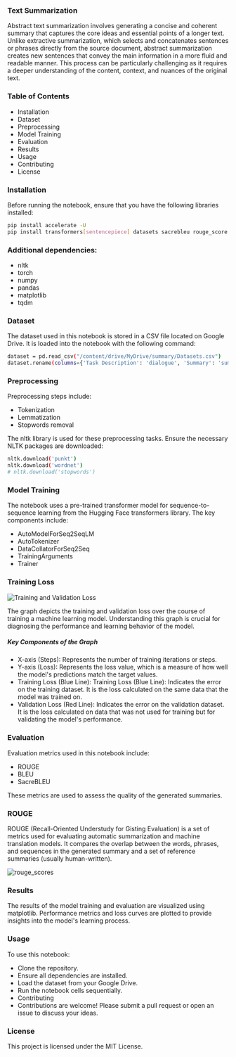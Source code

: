 <h3>Text Summarization</h3>
Abstract text summarization involves generating a concise and coherent summary that captures the core ideas and essential points of a longer text. Unlike extractive summarization, which selects and concatenates sentences or phrases directly from the source document, abstract summarization creates new sentences that convey the main information in a more fluid and readable manner. This process can be particularly challenging as it requires a deeper understanding of the content, context, and nuances of the original text.
<h3>Table of Contents</h3>
<ul>
    <li>Installation</li>
    <li>Dataset</li>
    <li>Preprocessing</li>
    <li>Model Training</li>
    <li>Evaluation</li>
    <li>Results</li>
    <li>Usage</li>
    <li>Contributing</li>
    <li>License</li>
</ul>

<h3>Installation</h3>
Before running the notebook, ensure that you have the following libraries installed: <br>

```bash
pip install accelerate -U
pip install transformers[sentencepiece] datasets sacrebleu rouge_score py7zr
```
<h3>Additional dependencies:</h3>
<ul>
    <li>nltk</li>
    <li>torch</li>
    <li>numpy</li>
    <li>pandas</li>
    <li>matplotlib</li>
    <li>tqdm</li>
</ul>

<h3>Dataset</h3>
The dataset used in this notebook is stored in a CSV file located on Google Drive. It is loaded into the notebook with the following command: <br>

```bash
dataset = pd.read_csv("/content/drive/MyDrive/summary/Datasets.csv")
dataset.rename(columns={'Task Description': 'dialogue', 'Summary': 'summary'}, inplace=True)
```
<h3>Preprocessing</h3>
Preprocessing steps include: <br>

<ul>
  <li>Tokenization</li>
  <li>Lemmatization</li>
  <li>Stopwords removal</li>
</ul>
The nltk library is used for these preprocessing tasks. Ensure the necessary NLTK packages are downloaded: <br>

```bash
nltk.download('punkt')
nltk.download('wordnet')
# nltk.download('stopwords')
```
<h3>Model Training</h3>
The notebook uses a pre-trained transformer model for sequence-to-sequence learning from the Hugging Face transformers library. The key components include:<br>
<ul>
  <li>AutoModelForSeq2SeqLM</li>
  <li>AutoTokenizer</li>
  <li>DataCollatorForSeq2Seq</li>
  <li>TrainingArguments</li>
  <li>Trainer</li>
</ul>
<h3>Training Loss</h3>

![Training and Validation Loss](https://github.com/Bikas0/Text-Summarization/assets/66817101/ae1daab4-43c7-4cb9-abc1-8fd4371baabb)

The graph depicts the training and validation loss over the course of training a machine learning model. Understanding this graph is crucial for diagnosing the performance and learning behavior of the model.

<h5>Key Components of the Graph</h5>
<ul>
  <li>X-axis (Steps): Represents the number of training iterations or steps.</li>
  <li>Y-axis (Loss): Represents the loss value, which is a measure of how well the model's predictions match the target values.</li>
  <li>Training Loss (Blue Line): Training Loss (Blue Line): Indicates the error on the training dataset. It is the loss calculated on the same data that the model was trained on.</li>
  <li>Validation Loss (Red Line): Indicates the error on the validation dataset. It is the loss calculated on data that was not used for training but for validating the model's performance.</li>
</ul>

<h3>Evaluation</h3>
Evaluation metrics used in this notebook include:<br>
<ul>
  <li>ROUGE</li>
  <li>BLEU</li>
  <li>SacreBLEU</li>
</ul>
These metrics are used to assess the quality of the generated summaries.
<h3>ROUGE</h3>
ROUGE (Recall-Oriented Understudy for Gisting Evaluation) is a set of metrics used for evaluating automatic summarization and machine translation models. It compares the overlap between the words, phrases, and sequences in the generated summary and a set of reference summaries (usually human-written). <br>

![rouge_scores](https://github.com/Bikas0/Text-Summarization/assets/66817101/abae47bc-9163-4fe5-90cd-1a016f3f97be)

<h3>Results</h3>
The results of the model training and evaluation are visualized using matplotlib. Performance metrics and loss curves are plotted to provide insights into the model's learning process.

<h3>Usage</h3>
To use this notebook:
<ul>
  <li>Clone the repository.</li>
  <li>Ensure all dependencies are installed.</li>
  <li>Load the dataset from your Google Drive.</li>
  <li>Run the notebook cells sequentially.</li>
  <li>Contributing</li>
  <li>Contributions are welcome! Please submit a pull request or open an issue to discuss your ideas.</li>
</ul>

<h3>License</h3>
This project is licensed under the MIT License.



